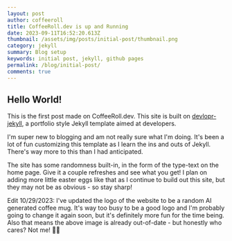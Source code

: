 ```yaml
---
layout: post
author: coffeeroll
title: CoffeeRoll.dev is up and Running
date: 2023-09-11T16:52:20.613Z
thumbnail: /assets/img/posts/initial-post/thumbnail.png
category: jekyll
summary: Blog setup
keywords: initial post, jekyll, github pages
permalink: /blog/initial-post/
comments: true
---
```

## Hello World!

This is the first post made on CoffeeRoll.dev. This site is built on [devlopr-jekyll](https://github.com/sujaykundu777/devlopr-jekyll), a portfolio style Jekyll template aimed at developers. 

I'm super new to blogging and am not really sure what I'm doing. It's been a lot of fun customizing this template as I learn the ins and outs of Jekyll. There's way more to this than I had anticipated.

The site has some randomness built-in, in the form of the type-text on the home page. Give it a couple refreshes and see what you get! I plan on adding more little easter eggs like that as I continue to build out this site, but they may not be as obvious - so stay sharp!

Edit 10/29/2023:
I've updated the logo of the website to be a random AI generated coffee mug. It's way too busy to be a good logo and I'm probably going to change it again soon, but it's definitely more fun for the time being. Also that means the above image is already out-of-date - but honestly who cares? Not me! 🙆‍♂️